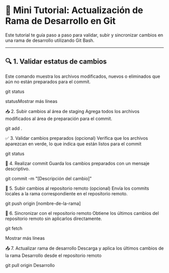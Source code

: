 # 🧪 Mini Tutorial: Actualización de Rama de Desarrollo en Git

Este tutorial te guía paso a paso para validar, subir y sincronizar cambios en una rama de desarrollo utilizando Git Bash.

---

## 🔍 1. Validar estatus de cambios

Este comando muestra los archivos modificados, nuevos o eliminados que aún no están preparados para el commit.

git status

statusMostrar más líneas

📥 2. Subir cambios al área de staging
Agrega todos los archivos modificados al área de preparación para el commit.

git add .

✅ 3. Validar cambios preparados (opcional)
Verifica que los archivos aparezcan en verde, lo que indica que están listos para el commit

git status

📝 4. Realizar commit
Guarda los cambios preparados con un mensaje descriptivo.

git commit -m "[Descripción del cambio]"

🚀 5. Subir cambios al repositorio remoto (opcional)
Envía los commits locales a la rama correspondiente en el repositorio remoto.

git push origin [nombre-de-la-rama]

🔄 6. Sincronizar con el repositorio remoto
Obtiene los últimos cambios del repositorio remoto sin aplicarlos directamente.

git fetch

Mostrar más líneas

📤 7. Actualizar rama de desarrollo
Descarga y aplica los últimos cambios de la rama Desarrollo desde el repositorio remoto

git pull origin Desarrollo
